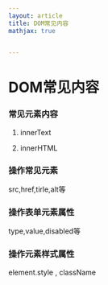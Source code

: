 ```yaml
---
layout: article
title: DOM常见内容
mathjax: true


---
```


# DOM常见内容

### 常见元素内容

1. innerText

2. innerHTML

###  操作常见元素

src,href,tirle,alt等

### 操作表单元素属性 

type,value,disabled等

### 操作元素样式属性

element.style     ,     className



